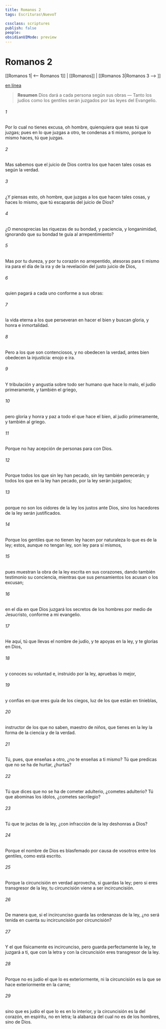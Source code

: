 ```yaml
---
title: Romanos 2
tags: Escrituras\NuevoT

cssclass: scriptures
publish: false
people:
obsidianUIMode: preview
---
```


# Romanos 2
[[Romanos 1| <-- Romanos 1]] | [[Romanos]] | [[Romanos 3|Romanos 3 --> ]]

[en línea](https://churchofjesuschrist.org/study/scriptures/nt/rom/2?lang=spa)

> __Resumen__
Dios dará a cada persona según sus obras — Tanto los judíos como los gentiles serán juzgados por las leyes del Evangelio.

###### 1 
Por lo cual no tienes excusa, oh hombre, quienquiera que seas tú que juzgas; pues en lo que juzgas a otro, te condenas a ti mismo, porque lo mismo haces, tú que juzgas.

###### 2 
Mas sabemos que el juicio de Dios contra los que hacen tales cosas es según la verdad.

###### 3 
¿Y piensas esto, oh hombre, que juzgas a los que hacen tales cosas, y haces lo mismo, que tú escaparás del juicio de Dios?

###### 4 
¿O menosprecias las riquezas de su bondad, y paciencia, y longanimidad, ignorando que su bondad te guía al arrepentimiento?

###### 5 
Mas por tu dureza, y por tu corazón no arrepentido, atesoras para ti mismo ira para el día de la ira y de la revelación del justo juicio de Dios,

###### 6 
quien pagará a cada uno conforme a sus obras:

###### 7 
la vida eterna a los que perseveran en hacer el bien y buscan gloria, y honra e inmortalidad.

###### 8 
Pero a los que son contenciosos, y no obedecen la verdad, antes bien obedecen la injusticia: enojo e ira.

###### 9 
Y tribulación y angustia sobre todo ser humano que hace lo malo, el judío primeramente, y también el griego,

###### 10 
pero gloria y honra y paz a todo el que hace el bien, al judío primeramente, y también al griego.

###### 11 
Porque no hay acepción de personas para con Dios.

###### 12 
Porque todos los que sin ley han pecado, sin ley también perecerán; y todos los que en la ley han pecado, por la ley serán juzgados;

###### 13 
porque no son los oidores de la ley los justos ante Dios, sino los hacedores de la ley serán justificados.

###### 14 
Porque los gentiles que no tienen ley hacen por naturaleza lo que es de la ley; estos, aunque no tengan ley, son ley para sí mismos,

###### 15 
pues muestran la obra de la ley escrita en sus corazones, dando también testimonio su conciencia, mientras que sus pensamientos los acusan o los excusan;

###### 16 
en el día en que Dios juzgará los secretos de los hombres por medio de Jesucristo, conforme a mi evangelio.

###### 17 
He aquí, tú que llevas el nombre de judío, y te apoyas en la ley, y te glorías en Dios,

###### 18 
y conoces su voluntad e, instruido por la ley, apruebas lo mejor,

###### 19 
y confías en que eres guía de los ciegos, luz de los que están en tinieblas,

###### 20 
instructor de los que no saben, maestro de niños, que tienes en la ley la forma de la ciencia y de la verdad.

###### 21 
Tú, pues, que enseñas a otro, ¿no te enseñas a ti mismo? Tú que predicas que no se ha de hurtar, ¿hurtas?

###### 22 
Tú que dices que no se ha de cometer adulterio, ¿cometes adulterio? Tú que abominas los ídolos, ¿cometes sacrilegio?

###### 23 
Tú que te jactas de la ley, ¿con infracción de la ley deshonras a Dios?

###### 24 
Porque el nombre de Dios es blasfemado por causa de vosotros entre los gentiles, como está escrito.

###### 25 
Porque la circuncisión en verdad aprovecha, si guardas la ley; pero si eres transgresor de la ley, tu circuncisión viene a ser incircuncisión.

###### 26 
De manera que, si el incircunciso guarda las ordenanzas de la ley, ¿no será tenida en cuenta su incircuncisión por circuncisión?

###### 27 
Y el que físicamente es incircunciso, pero guarda perfectamente la ley, te juzgará a ti, que con la letra y con la circuncisión eres transgresor de la ley.

###### 28 
Porque no es judío el que lo es exteriormente, ni la circuncisión es la que se hace exteriormente en la carne;

###### 29 
sino que es judío el que lo es en lo interior, y la circuncisión es la del corazón, en espíritu, no en letra; la alabanza del cual no es de los hombres, sino de Dios.

